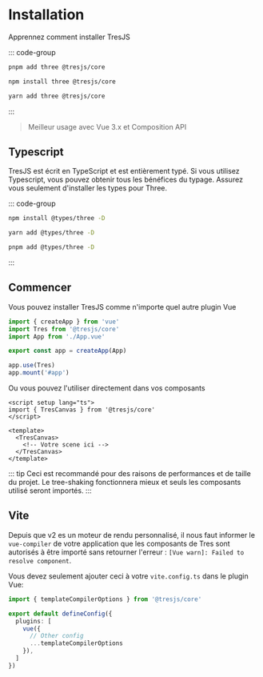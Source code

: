 # Installation

Apprennez comment installer TresJS

::: code-group

```bash [pnpm]
pnpm add three @tresjs/core
```

```bash [npm]
npm install three @tresjs/core
```

```bash [yarn]
yarn add three @tresjs/core
```

:::

> Meilleur usage avec Vue 3.x et Composition API

## Typescript

TresJS est écrit en TypeScript et est entièrement typé. Si vous utilisez Typescript, vous pouvez obtenir tous les bénéfices du typage. Assurez vous seulement d'installer les types pour Three.

::: code-group

```bash [npm]
npm install @types/three -D
```

```bash [yarn]
yarn add @types/three -D
```

```bash [pnpm]
pnpm add @types/three -D
```

:::

## Commencer

Vous pouvez installer TresJS comme n'importe quel autre plugin Vue

```ts
import { createApp } from 'vue'
import Tres from '@tresjs/core'
import App from './App.vue'

export const app = createApp(App)

app.use(Tres)
app.mount('#app')
```

Ou vous pouvez l'utiliser directement dans vos composants

```vue
<script setup lang="ts">
import { TresCanvas } from '@tresjs/core'
</script>

<template>
  <TresCanvas>
    <!-- Votre scene ici -->
  </TresCanvas>
</template>
```

::: tip
Ceci est recommandé pour des raisons de performances et de taille du projet. Le tree-shaking fonctionnera mieux et seuls les composants utilisé seront importés.
:::

## Vite

Depuis que v2 es un moteur de rendu personnalisé, il nous faut informer le `vue-compiler` de votre application que les composants de Tres sont autorisés à être importé sans retourner l'erreur : `[Vue warn]: Failed to resolve component`.

Vous devez seulement ajouter ceci à votre `vite.config.ts` dans le plugin Vue:

```ts
import { templateCompilerOptions } from '@tresjs/core'

export default defineConfig({
  plugins: [
    vue({
      // Other config
      ...templateCompilerOptions
    }),
  ]
})
```
